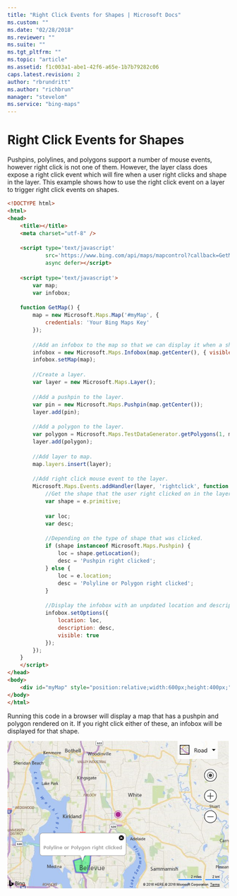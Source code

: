 ```yaml
---
title: "Right Click Events for Shapes | Microsoft Docs"
ms.custom: ""
ms.date: "02/28/2018"
ms.reviewer: ""
ms.suite: ""
ms.tgt_pltfrm: ""
ms.topic: "article"
ms.assetid: f1c003a1-abe1-42f6-a65e-1b7b79282c06
caps.latest.revision: 2
author: "rbrundritt"
ms.author: "richbrun"
manager: "stevelom"
ms.service: "bing-maps"
---
```

# Right Click Events for Shapes

Pushpins, polylines, and polygons support a number of mouse events, however right click is not one of them. However, the layer class does expose a right click event which will fire when a user right clicks and shape in the layer. This example shows how to use the right click event on a layer to trigger right click events on shapes.

```html
<!DOCTYPE html>
<html>
<head>
    <title></title>
    <meta charset="utf-8" />

    <script type='text/javascript'
            src='https://www.bing.com/api/maps/mapcontrol?callback=GetMap'
            async defer></script>

    <script type='text/javascript'>
        var map;
        var infobox;

    function GetMap() {
        map = new Microsoft.Maps.Map('#myMap', {
            credentials: 'Your Bing Maps Key'
        });

        //Add an infobox to the map so that we can display it when a shape is right clicked.
        infobox = new Microsoft.Maps.Infobox(map.getCenter(), { visible: false });
        infobox.setMap(map);

        //Create a layer.
        var layer = new Microsoft.Maps.Layer();

        //Add a pushpin to the layer.
        var pin = new Microsoft.Maps.Pushpin(map.getCenter());
        layer.add(pin);

        //Add a polygon to the layer.
        var polygon = Microsoft.Maps.TestDataGenerator.getPolygons(1, map.getBounds());
        layer.add(polygon);

        //Add layer to map.
        map.layers.insert(layer);

        //Add right click mouse event to the layer.
        Microsoft.Maps.Events.addHandler(layer, 'rightclick', function (e) {
            //Get the shape that the user right clicked on in the layer.
            var shape = e.primitive;

            var loc;
            var desc;

            //Depending on the type of shape that was clicked.
            if (shape instanceof Microsoft.Maps.Pushpin) {
                loc = shape.getLocation();
                desc = 'Pushpin right clicked';
            } else {
                loc = e.location;
                desc = 'Polyline or Polygon right clicked';
            }

            //Display the infobox with an unpdated location and description.
            infobox.setOptions({
                location: loc,
                description: desc,
                visible: true
            });
        });
    }
    </script>
</head>
<body>
    <div id="myMap" style="position:relative;width:600px;height:400px;"></div>
</body>
</html>
```

Running this code in a browser will display a map that has a pushpin and polygon rendered on it. If you right click either of these, an infobox will be displayed for that shape.

![BMV8_RightClickShapes](../../media/bmv8-rightclickshapes.PNG)